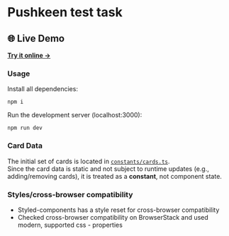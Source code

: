 # Pushkeen test task

## 🌐 Live Demo

**[Try it online →](https://pushkeen-test-task.netlify.app/)**

### Usage

Install all dependencies:

```
npm i
```

Run the development server (localhost:3000):

```
npm run dev
```

### Card Data

The initial set of cards is located in [`constants/cards.ts`](./src/constants/cards.ts).  
Since the card data is static and not subject to runtime updates (e.g., adding/removing cards), it is treated as a **constant**, not component state.

### Styles/cross-browser compatibility

- Styled-components has a style reset for cross-browser compatibility
- Checked cross-browser compatibility on BrowserStack and used modern, supported css - properties
